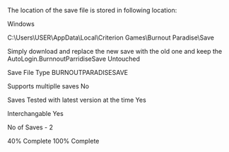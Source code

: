 The location of the save file is stored in following location:

Windows

C:\Users\USER\AppData\Local\Criterion Games\Burnout Paradise\Save

Simply download and replace the new save with the old one and keep the AutoLogin.BurnnoutParridiseSave Untouched

Save File Type
BURNOUTPARADISESAVE

Supports multiplle saves
No

Saves Tested with latest version at the time
Yes

Interchangable
Yes

No of Saves - 2

40% Complete
100% Complete